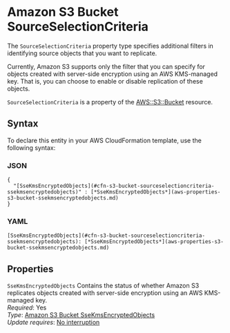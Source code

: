 # Amazon S3 Bucket SourceSelectionCriteria<a name="aws-properties-s3-bucket-sourceselectioncriteria"></a>

<a name="aws-properties-s3-bucket-sourceselectioncriteria-description"></a>The `SourceSelectionCriteria` property type specifies additional filters in identifying source objects that you want to replicate\.

Currently, Amazon S3 supports only the filter that you can specify for objects created with server\-side encryption using an AWS KMS\-managed key\. That is, you can choose to enable or disable replication of these objects\.

<a name="aws-properties-s3-bucket-sourceselectioncriteria-inheritance"></a> `SourceSelectionCriteria` is a property of the [AWS::S3::Bucket](aws-properties-s3-bucket.md) resource\.

## Syntax<a name="aws-properties-s3-bucket-sourceselectioncriteria-syntax"></a>

To declare this entity in your AWS CloudFormation template, use the following syntax:

### JSON<a name="aws-properties-s3-bucket-sourceselectioncriteria-syntax.json"></a>

```
{
  "[SseKmsEncryptedObjects](#cfn-s3-bucket-sourceselectioncriteria-ssekmsencryptedobjects)" : [*SseKmsEncryptedObjects*](aws-properties-s3-bucket-ssekmsencryptedobjects.md)
}
```

### YAML<a name="aws-properties-s3-bucket-sourceselectioncriteria-syntax.yaml"></a>

```
[SseKmsEncryptedObjects](#cfn-s3-bucket-sourceselectioncriteria-ssekmsencryptedobjects): [*SseKmsEncryptedObjects*](aws-properties-s3-bucket-ssekmsencryptedobjects.md)
```

## Properties<a name="aws-properties-s3-bucket-sourceselectioncriteria-properties"></a>

`SseKmsEncryptedObjects`  <a name="cfn-s3-bucket-sourceselectioncriteria-ssekmsencryptedobjects"></a>
Contains the status of whether Amazon S3 replicates objects created with server\-side encryption using an AWS KMS\-managed key\.  
 *Required*: Yes  
 *Type*: [Amazon S3 Bucket SseKmsEncryptedObjects](aws-properties-s3-bucket-ssekmsencryptedobjects.md)  
 *Update requires*: [No interruption](using-cfn-updating-stacks-update-behaviors.md#update-no-interrupt) 